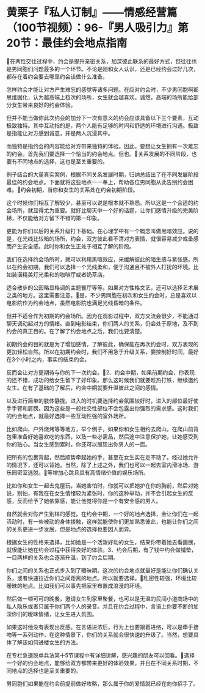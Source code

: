 # 黄栗子『私人订制』——情感经营篇（100节视频）：96-『男人吸引力』第20节：最佳约会地点指南

🎼在两性交往过程中，约会是提升亲密关系，加深彼此联系的最好方式，但往往也是男同胞们问题最多的一个环节。不论是刚和女人认识，还是已经约会过好几次，都存在着约会要去哪里约会该做什么准备。

怎样约会才能让对方产生难忘的感觉等诸多问题。在应对约会时，不少男同胞啊都思维固化，认为越高端上档次的场所，女生就会越喜欢。诚然，高端的场所能给部分女生带来良好的约会体验。

但并不能当做你此次约会的加分下一次有意义的约会应该具备以下三个要素，互动极致独特。其中互动指的是，两个人能有足够的时间和舒适的环境进行沟通。极致是指能让对方感到诚意，并是两人沉浸其中。

而独特是指约会的内容能给对方带来独特的体验。因此，要想让女生拥有一次难忘的约会。首先我们要选择一个恰当的约会地点。但也。🎼关系发展的不同阶段，也要有不同地点的选择，这也是至关重要的。

例子结合的大量真实案例，根据不同关系发展时期，归纳总结出了在不同发展阶段最佳的约会地点。下面就将这些地点一一奉上，帮助各位男同胞从此告别约会困难。🎼约会初期，当你和女生的关系处在约会初期阶段。

这个时候你们相互了解较少，甚至可以说是根本就不熟悉。所以这是一个合适的约会场所，就显得尤为重要。就好比聊天中一个好的话题，让你们感情升级的完美阶梯，不仅能给对方留下不错的第一印象。

更能为你们以后的关系升级打下基础。在心理学中有一个概念叫做黑暗效应。说的是，在光线比较暗的场所，约会，双方彼此看不清对方表情，就很容易减少戒备感而产生安全感。此时你和女生正处于相互了解的阶段。

我们在选择约会场所时，就可以利用黑暗效应，来缓解彼此的陌生感与紧张感。所以在约会初期，我们可以选择一个光线柔和，便于沟通且不被外人打扰的环境。比如装潢精美灯光柔和的咖啡厅或者奶茶店。

适合散步的公园略显格调的主题餐厅等等。如果对方性格文艺，还可以选择艺术展之类的地方。这里需要注意。🎼是，不少男同胞在初次和女生约会时，总是喜欢以电影院作为约会地点，虽然电影院也满足光线昏暗的条件。

但并不适合作为初期的约会场所。因为在观影过程中，双方交流会很少，不能通过聊天调动起对方的情绪。直到电影结束，你们两人的关系，仍会处于原地，及不到约会的真正目的。在了解了约会地点之后，我们也要清楚。

初期约会的目的就是为了增加感情，了解彼此，确保能在再次约会时，双方表现的更加轻松自然。所以在初期约会时，我们不用急于升级关系，要控制好时间，最好在3个小时之内，事实的结束约会。

反而会让对方更期待与你的下一次约会。🎼2、约会中期，如果前期约会，你表现的还不错，成功的给女生留下了好印象。那么这时候我们就要趁热打铁，继续邀约女生。在有了基础的了解后，约会中期就要升温彼此之间的感情。

以及进行简单的肢体静拢。进入的时机要选择约会氛围较好时，进入的部位最好使手手臂和肩膀。因为这些是一般社交性部位不会包露出你强烈的需求感。这时我们的约会地点，就最好选择一些互动性强的室外场所。

比如爬山、户外烧烤等等地方，举个例子，如果你和女生相约去爬山，在爬山前背包里准备好她喜欢吃的东西，以及一些必需品，然后途中注意保护她，让她感受到你的贴心。当女生感到累时，你还可以展现出你男人的一面。

把所有的包裹背起，然后顺势牵起她的手，甚至在女生实在走不动了。经过她允许的情况下，还可以背她。当然，除了上述之外，我们也可以一起去室内滑冰场、游乐园密室逃脱。🎼等增加心跳且具有高情绪价值的娱乐场所。

比如你和女生一起去鬼屋玩，当她害怕时，你就可以把她护在你的胸前，然后对她说，别怕，有我在在女生情绪较为紧张时，你的这种举动，并不会引起女生的反感，反而给予了她依靠感，能让他觉得你是一个有安全感的男人。

自然就会对你产生别样的感觉。在约会中期，一个好的地点选择，会让你们在一起活动时，有一些被动的身体接触，这样就能使你们更加熟悉彼此，也能让你们之间的关系更进一步发展，但是地点的选择也要因人而异。

根据女生的性格来选择，比如她是一个活泼好动的女生，结果你带着她去看画展，就很能让她在约会过程中获得良好的体验。3、约会后期，有了钱中约会做铺垫，一目两样的关系也会逐渐升温，到了约会后期。

你们之间的关系也正式步入到了暧昧期。这次的约会地点就最好是能让你们确认关系，或者快速拉近你们之间距离的地点。所以就要选择。🎼私密性较强，环境比较暧昧的地点。比如我们可以事先把家里布置成浪漫的环境。

然后做一顿可可的晚餐，邀请女生到家里聚餐，也可以是无温的民间小道商场中的私人隐乐或者只属于你们两个人的录音。并且在约会过程中，言语上你要不断的加深你们的暧昧情绪，让女生进入氛围。

如果这时他没有表现出反感。在言语进浓后，行为上也要跟着进络，可以是牵手接吻等一系列动作，在这种情景下，你们的关系就会很快速的升级了。当然，想要具体了解该如何进楼女生的方法。

在专栏急速脱单兵法第十5节课程中有详细讲解，感兴趣的朋友可以回看。🎼选择一个好的约会地点，能够给双方都带来更好的体验效果，并且在不同关系时期，不同地点的选择也是至关重要的。

男同胞们如果能在约会前提前做好攻略，那么属于你的爱情就已经在向你招手了。